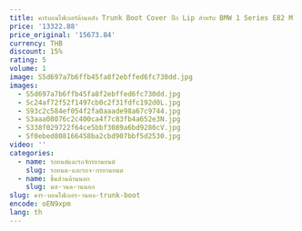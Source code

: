 ```yaml
---
title: คาร์บอนไฟเบอร์ด้านหลัง Trunk Boot Cover ปีก Lip สำหรับ BMW 1 Series E82 M Coupe 2008-2013ด้านหลัง trunk Boot ฝาครอบรถ-จัดแต่งทรงผม
price: '13322.88'
price_original: '15673.84'
currency: THB
discount: 15%
rating: 5
volume: 1
image: S5d697a7b6ffb45fa8f2ebffed6fc730dd.jpg
images:
  - S5d697a7b6ffb45fa8f2ebffed6fc730dd.jpg
  - Sc24af72f52f1497cb0c2f31fdfc192d0L.jpg
  - S93c2c584ef054f2fa0aaade98a67c9744.jpg
  - S3aaa08076c2c400ca4f7c83fb4a652e3N.jpg
  - S338f029722f64ce5bbf3089a6bd9280cV.jpg
  - Sf0ebed808166458ba2cbd907bbf5d2530.jpg
video: ''
categories:
  - name: รถยนต์และรถจักรยานยนต์
    slug: รถยนต-และรถจ-กรยานยนต
  - name: ชิ้นส่วนด้านนอก
    slug: นส-วนด-านนอก
slug: คาร-บอนไฟเบอร-านหล-trunk-boot
encode: oEN9xpm
lang: th
---
```

  